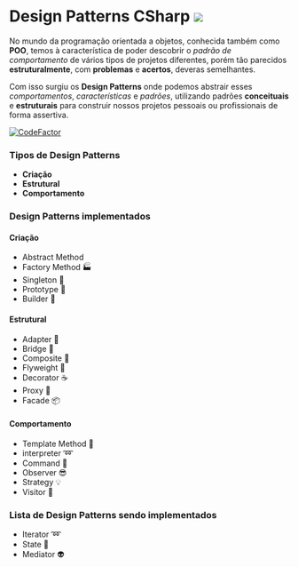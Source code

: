 #  Design Patterns CSharp <img src="https://github.com/RDPodcasting/Design-Patterns-Csharp/blob/master/68747470733a2f2f617765736f6d652e72652f62616467652e737667.svg"></img>
 
No mundo da programação orientada a objetos, conhecida também como **POO**, temos à característica de poder descobrir o *padrão de comportamento* de vários tipos de projetos diferentes, porém tão parecidos **estruturalmente**, com **problemas** e **acertos**, deveras semelhantes.

Com isso surgiu os **Design Patterns** onde podemos abstrair esses *comportamentos*, *características* e *padrões*, utilizando padrões **conceituais** e **estruturais** para construir nossos projetos pessoais ou profissionais de forma assertiva.

[![CodeFactor](https://www.codefactor.io/repository/github/rdpodcasting/design-patterns-csharp/badge)](https://www.codefactor.io/repository/github/rdpodcasting/design-patterns-csharp)

### Tipos de Design Patterns

- **Criação**
- **Estrutural**
- **Comportamento**

### Design Patterns implementados

#### Criação
- Abstract Method
- Factory Method 🏭 
- Singleton 💍
- Prototype 🐑 
- Builder 👷

#### Estrutural
- Adapter 🔌 
- Bridge 🚡 
- Composite 🌿
- Flyweight 🍃
- Decorator ☕
- Proxy 🎱
- Facade 📦

#### Comportamento
- Template Method 📒
- interpreter ➿
- Command 👮
- Observer 😎
- Strategy 💡
- Visitor 🏃

### Lista de Design Patterns sendo implementados

- Iterator ➿
- State 💢
- Mediator 👽

